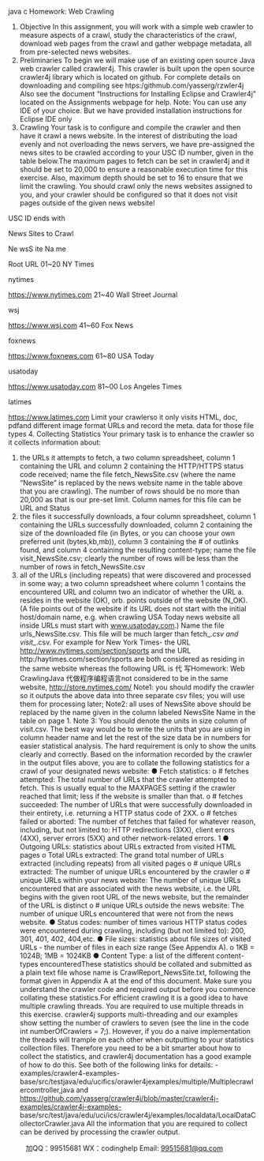 java c
Homework: Web Crawling 
1. Objective In this   assignment, you will work with a   simple   web   crawler   to   measure   aspects   of a   crawl,   study the   characteristics   of the   crawl,   download   web   pages   from   the   crawl   and   gather   webpage   metadata,   all   from pre-selected news websites.
2. Preliminaries To begin we will make use of   an existing open source Java web crawler called crawler4j. This crawler   is   built   upon   the   open   source   crawler4j   library   which   is   located   on   github.   For   complete   details   on   downloading and compiling   see
htps:/githmub.com/yasserg/rzwler4j 
Also   see the document “Instructions for Installing Eclipse and   Crawler4j”   located   on the Assignments   webpage for help.
Note:    You can use any IDE of   your choice. But we have provided   installation instructions   for   Eclipse   IDE   only
3. Crawling Your task is to configure and compile the crawler and then have it crawl a news website. In the interest   of distributing the   load   evenly   and not   overloading   the news   servers,   we have pre-assigned   the   news   sites to be crawled according to your USC ID number, given   in   the table below.The   maximum   pages   to   fetch   can   be   set   in   crawler4j   and   it   should   be   set   to 20,000 to   ensure   a   reasonable   execution   time for this   exercise.   Also,   maximum   depth   should be   set   to 16 to   ensure   that   we limit the crawling.
You should crawl only the news websites assigned to you, and your crawler should be configured so that it does not visit pages outside of the given news website! 


USC ID ends with 


News Sites to Crawl 

Ne wsS ite Na         me 



Root URL 
01~20 
NY Times 

nytimes 

https://www.nytimes.com 
21~40 
Wall Street Journal 

wsj 

https://www.wsj.com 
41~60 
Fox News 

foxnews 

https://www.foxnews.com 
61~80 
USA Today 

usatoday 

https://www.usatoday.com 
81~00 
Los Angeles Times 

latimes 

https://www.latimes.com 
Limit your crawlerso it only visits HTML, doc, pdfand different image format URLs and record the meta. data for those file types
4. Collecting Statistics 
Your primary task is to enhance the crawler so   it   collects   information   about:
1. the    URLs it attempts to fetch,   a   two   column   spreadsheet,   column    1   containing   the   URL   and   column 2 containing the HTTP/HTTPS status code received; name   the file fetch_NewsSite.csv (where the name “NewsSite” is replaced by the news website name in the table above that you   are crawling).   The number of   rows   should be no more than   20,000   as   that   is   our   pre-set   limit.   Column names for this file   can be URL   and   Status
2. the files it successfully downloads,   a   four   column   spreadsheet,   column    1   containing   the URLs   successfully   downloaded,   column   2   containing   the   size   of the   downloaded   file   (in   Bytes, or you can choose your own   preferred unit (bytes,kb,mb)), column   3   containing the   #   of outlinks   found,   and   column   4   containing   the   resulting   content-type;   name   the   file visit_NewsSite.csv;   clearly   the   number   of rows   will   be   less   than   the   number   of rows   in   fetch_NewsSite.csv
3. all of the    URLs (including repeats) that were discovered and   processed   in   some   way;   a   two   column    spreadsheet    where    column    1    contains    the    encountered    URL    and    column    two    an indicator of whether the URL a. resides in the website (OK), orb. points outside of   the website   (N_OK). (A file points out of   the website if   its URL does not start with the initial host/domain   name,    e.g.    when      crawling      USA      Today      news      website      all      inside      URLs      must      start      with www.usatoday.com.)   Name   the   file urls_NewsSite.csv.   This   file   will   be   much   larger   than   fetch_*.csv and visit_*.csv. For   example   for New   York   Times-   the   URL http://www.nytimes.com/section/sports and   the   URL http:/haytimes.com/section/sports are   both   considered   as   residing   in   the   same   website   whereas          the          following          URL          is 代 写Homework: Web CrawlingJava
代做程序编程语言not considered          to          be          in          the          same          website, http://store.nytimes.com/ 
Note1: you   should modify the   crawler   so   it   outputs   the   above   data   into three   separate   csv   files;   you will use them for processing   later;
Note2: all   uses   of   NewsSite   above   should   be   replaced   by   the   name   given   in   the   column   labeled NewsSite Name in the table on page   1.
Note 3: You should denote the units in size column   of   visit.csv.   The best way   would be to   write   the units that you are using in column header name and let the rest of   the   size   data be   in numbers for easier statistical analysis. The hard requirement is   only to   show the units   clearly   and   correctly. 
Based   on   the   information   recorded   by   the   crawler   in   the   output   files   above,   you   are   to   collate   the   following   statistics for a crawl of   your designated news   website:
●    Fetch   statistics:
o      # fetches   attempted:
The total number of   URLs that the crawler attempted to   fetch.   This is usually   equal   to the MAXPAGES   setting   if   the   crawler   reached   that   limit; less   if   the   website   is   smaller   than   that.
o      # fetches   succeeded:
The number of   URLs that were successfully downloaded in their   entirety,   i.e. returning   a   HTTP   status code of   2XX.
o    #   fetches   failed   or   aborted:
The number of   fetches that failed for whatever reason, including,   but not   limited   to:   HTTP redirections   (3XX),   client errors (4XX),   server errors (5XX)   and   other network-related   errors.   1
●    Outgoing URLs: statistics about URLs extracted   from visited   HTML   pages
o         Total URLs extracted:
The grand total number of   URLs extracted (including repeats)   from   all   visited   pages
o         # unique URLs extracted:
The   number   of unique URLs   encountered   by   the   crawler
o         # unique URLs within your news website:
The number of unique URLs encountered that are associated with   the news   website,
i.e. the   URL   begins   with   the   given   root   URL   of   the   news   website, but   the   remainder   of   the URL is   distinct
o         # unique URLs outside the news website:
The   number   of unique URLs   encountered   that   were not from   the   news   website.
●    Status   codes:   number   of times   various   HTTP   status   codes   were   encountered   during   crawling,   including   (but   not   limited   to): 200, 301, 401, 402,   404,etc.
●    File sizes:   statistics about file sizes   of   visited   URLs - the number   of   files   in   each   size   range   (See Appendix A).
o          1KB =   1024B;   1MB   =   1024KB
●   Content Type: a list of   the   different   content-types   encounteredThese statistics should be collated and submitted as a plain text file whose name is   CrawlReport_NewsSite.txt, following the format given in Appendix A at   the end of   this document.   Make   sure you understand the   crawler   code   and required   output before   you   commence   collating   these statistics.For efficient crawling it is a good idea to   have multiple   crawling   threads. You are required to use multiple threads in this exercise. crawler4j   supports   multi-threading   and   our   examples   show   setting   the   number   of crawlers   to   seven   (see   the   line   in   the   code   int   numberOfCrawlers   =   7;).   However,   if you   do   a   naive   implementation   the   threads   will   trample   on   each   other   when   outputting   to your   statistics   collection   files.   Therefore you need to   be   a bit   smarter   about   how   to   collect the statistics, and crawler4j documentation has a   good   example   of   how to   do this.   See both   of   the following links   for   details:
-examples/crawler4-examples- 
base/src/testjava/edu/ucifics/orawler4jexamples/multiple/Multiplecrawlercomtroller,java 
and
https://github.com/yasserg/crawler4j/blob/master/crawler4j-examples/crawler4j-examples- base/src/test/java/edu/uci/ics/crawler4j/examples/localdata/LocalDataCollectorCrawler.java 
All the information that you are required to collect can be derived by processing the crawler output. 



         
加QQ：99515681  WX：codinghelp  Email: 99515681@qq.com
